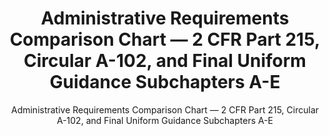 ---
layout: resources-landing
title: "Administrative Requirements Comparison Chart &mdash; 2 CFR Part 215, Circular A-102, and Final Uniform Guidance Subchapters A-E"
subtitle: "Administrative Requirements Comparison Chart &mdash; 2 CFR Part 215, Circular A-102, and Final Uniform Guidance Subchapters A-E"
external_link: https://obamawhitehouse.archives.gov/sites/default/files/omb/fedreg/2013/uniform_guidance_administrative_requirements_text_comparison.pdf
filters: federal-financial-assistance uniform-guidance:-2-cfr-200 guidance omb 2013
---